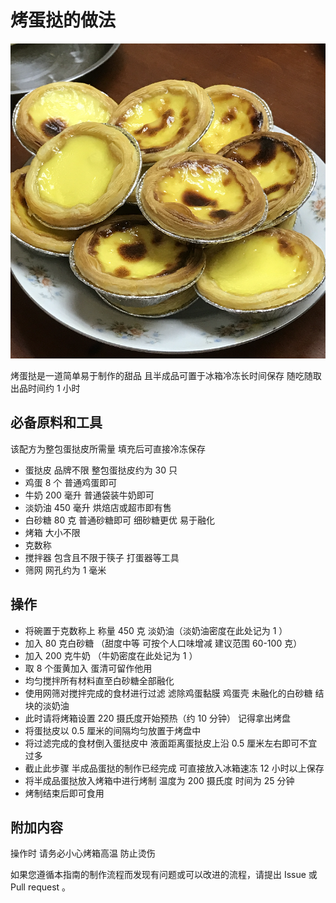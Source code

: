 # 烤蛋挞的做法

![烤蛋挞](./烤蛋挞.png)

烤蛋挞是一道简单易于制作的甜品 且半成品可置于冰箱冷冻长时间保存 随吃随取 出品时间约 1 小时

## 必备原料和工具

该配方为整包蛋挞皮所需量 填充后可直接冷冻保存

- 蛋挞皮 品牌不限 整包蛋挞皮约为 30 只
- 鸡蛋 8 个 普通鸡蛋即可
- 牛奶 200 毫升 普通袋装牛奶即可
- 淡奶油 450 毫升 烘焙店或超市即有售
- 白砂糖 80 克 普通砂糖即可 细砂糖更优 易于融化
- 烤箱 大小不限
- 克数称
- 搅拌器 包含且不限于筷子 打蛋器等工具
- 筛网 网孔约为 1 毫米

## 操作

- 将碗置于克数称上 称量 450 克 淡奶油（淡奶油密度在此处记为 1 ）
- 加入 80 克白砂糖 （甜度中等 可按个人口味增减 建议范围 60-100 克）
- 加入 200 克牛奶 （牛奶密度在此处记为 1 ）
- 取 8 个蛋黄加入 蛋清可留作他用
- 均匀搅拌所有材料直至白砂糖全部融化
- 使用网筛对搅拌完成的食材进行过滤 滤除鸡蛋黏膜 鸡蛋壳 未融化的白砂糖 结块的淡奶油
- 此时请将烤箱设置 220 摄氏度开始预热（约 10 分钟） 记得拿出烤盘
- 将蛋挞皮以 0.5 厘米的间隔均匀放置于烤盘中
- 将过滤完成的食材倒入蛋挞皮中 液面距离蛋挞皮上沿 0.5 厘米左右即可不宜过多
- 截止此步骤 半成品蛋挞的制作已经完成 可直接放入冰箱速冻 12 小时以上保存
- 将半成品蛋挞放入烤箱中进行烤制 温度为 200 摄氏度 时间为 25 分钟
- 烤制结束后即可食用

## 附加内容

操作时 请务必小心烤箱高温 防止烫伤

如果您遵循本指南的制作流程而发现有问题或可以改进的流程，请提出 Issue 或 Pull request 。
